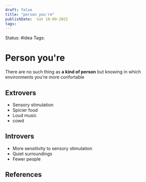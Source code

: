```yaml
---
draft: false
title: "person you're"
publishDate:  Sat 10-09-2022
tags:
---
```

Status: #idea
Tags:

# Person you're
There are no such thing as **a kind of person** but knowing in which environments you're more confortable 

## Extrovers
- Sensory stimulation 
- Spicier food 
- Loud music
- cowd

## Introvers
- More sensitivity to sensory stimulation
- Quiet surroundings 
- Fewer people



## References
